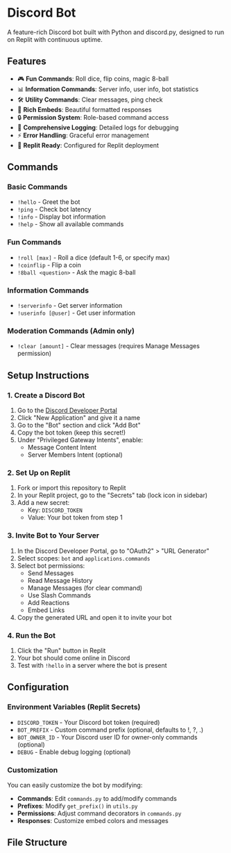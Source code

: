 # Discord Bot

A feature-rich Discord bot built with Python and discord.py, designed to run on Replit with continuous uptime.

## Features

- 🎮 **Fun Commands**: Roll dice, flip coins, magic 8-ball
- 📊 **Information Commands**: Server info, user info, bot statistics
- 🛠️ **Utility Commands**: Clear messages, ping check
- 🎨 **Rich Embeds**: Beautiful formatted responses
- 🔒 **Permission System**: Role-based command access
- 📝 **Comprehensive Logging**: Detailed logs for debugging
- ⚡ **Error Handling**: Graceful error management
- 🚀 **Replit Ready**: Configured for Replit deployment

## Commands

### Basic Commands
- `!hello` - Greet the bot
- `!ping` - Check bot latency
- `!info` - Display bot information
- `!help` - Show all available commands

### Fun Commands
- `!roll [max]` - Roll a dice (default 1-6, or specify max)
- `!coinflip` - Flip a coin
- `!8ball <question>` - Ask the magic 8-ball

### Information Commands
- `!serverinfo` - Get server information
- `!userinfo [@user]` - Get user information

### Moderation Commands (Admin only)
- `!clear [amount]` - Clear messages (requires Manage Messages permission)

## Setup Instructions

### 1. Create a Discord Bot

1. Go to the [Discord Developer Portal](https://discord.com/developers/applications)
2. Click "New Application" and give it a name
3. Go to the "Bot" section and click "Add Bot"
4. Copy the bot token (keep this secret!)
5. Under "Privileged Gateway Intents", enable:
   - Message Content Intent
   - Server Members Intent (optional)

### 2. Set Up on Replit

1. Fork or import this repository to Replit
2. In your Replit project, go to the "Secrets" tab (lock icon in sidebar)
3. Add a new secret:
   - Key: `DISCORD_TOKEN`
   - Value: Your bot token from step 1

### 3. Invite Bot to Your Server

1. In the Discord Developer Portal, go to "OAuth2" > "URL Generator"
2. Select scopes: `bot` and `applications.commands`
3. Select bot permissions:
   - Send Messages
   - Read Message History
   - Manage Messages (for clear command)
   - Use Slash Commands
   - Add Reactions
   - Embed Links
4. Copy the generated URL and open it to invite your bot

### 4. Run the Bot

1. Click the "Run" button in Replit
2. Your bot should come online in Discord
3. Test with `!hello` in a server where the bot is present

## Configuration

### Environment Variables (Replit Secrets)

- `DISCORD_TOKEN` - Your Discord bot token (required)
- `BOT_PREFIX` - Custom command prefix (optional, defaults to !, ?, .)
- `BOT_OWNER_ID` - Your Discord user ID for owner-only commands (optional)
- `DEBUG` - Enable debug logging (optional)

### Customization

You can easily customize the bot by modifying:

- **Commands**: Edit `commands.py` to add/modify commands
- **Prefixes**: Modify `get_prefix()` in `utils.py`
- **Permissions**: Adjust command decorators in `commands.py`
- **Responses**: Customize embed colors and messages

## File Structure

